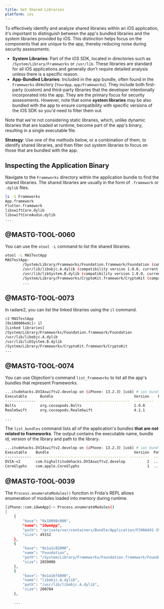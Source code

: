 ```yaml
---
title: Get Shared Libraries
platform: ios
---
```



To effectively identify and analyze shared libraries within an iOS application, it's important to distinguish between the app's bundled libraries and the system libraries provided by iOS. This distinction helps focus on the components that are unique to the app, thereby reducing noise during security assessments.

- **System Libraries**: Part of the iOS SDK, located in directories such as `/System/Library/Frameworks` or `/usr/lib`. These libraries are standard for all iOS applications and generally don't require detailed analysis unless there is a specific reason.
- **App-Bundled Libraries**: Included in the app bundle, often found in the `Frameworks` directory (`YourApp.app/Frameworks`). They include both first-party (custom) and third-party libraries that the developer intentionally incorporated into the app. They are the primary focus for security assessments. However, note that some **system libraries** may be also bundled with the app to ensure compatibility with specific versions of the iOS SDK so you'd need to filter them out.

Note that we're not considering static libraries, which, unlike dynamic libraries that are loaded at runtime, become part of the app's binary, resulting in a single executable file.

**Strategy**: Use one of the methods below, or a combination of them, to identify shared libraries, and then filter out system libraries to focus on those that are bundled with the app.

## Inspecting the Application Binary

Navigate to the `Frameworks` directory within the application bundle to find the shared libraries. The shared libraries are usually in the form of `.framework` or `.dylib` files.

```bash
ls -1 Frameworks
App.framework
Flutter.framework
libswiftCore.dylib
libswiftCoreAudio.dylib
...
```

## @MASTG-TOOL-0060

You can use the `otool -L` command to list the shared libraries.

```bash
otool -L MASTestApp
MASTestApp:
        /System/Library/Frameworks/Foundation.framework/Foundation (compatibility version 300.0.0, current version 2503.1.0)
        /usr/lib/libobjc.A.dylib (compatibility version 1.0.0, current version 228.0.0)
        /usr/lib/libSystem.B.dylib (compatibility version 1.0.0, current version 1345.120.2)
        /System/Library/Frameworks/CryptoKit.framework/CryptoKit (compatibility version 1.0.0, current version 1.0.0)
        ...
```

## @MASTG-TOOL-0073

In radare2, you can list the linked libraries using the `il` command.

```bash
r2 MASTestApp
[0x100006e9c]> il
[Linked libraries]
/System/Library/Frameworks/Foundation.framework/Foundation
/usr/lib/libobjc.A.dylib
/usr/lib/libSystem.B.dylib
/System/Library/Frameworks/CryptoKit.framework/CryptoKit
...
```

## @MASTG-TOOL-0074

You can use Objection's command `list_frameworks` to list all the app's bundles that represent Frameworks.

```bash
...itudehacks.DVIAswiftv2.develop on (iPhone: 13.2.3) [usb] # ios bundles list_frameworks
Executable      Bundle                                     Version    Path
--------------  -----------------------------------------  ---------  -------------------------------------------
Bolts           org.cocoapods.Bolts                        1.9.0      ...8/DVIA-v2.app/Frameworks/Bolts.framework
RealmSwift      org.cocoapods.RealmSwift                   4.1.1      ...A-v2.app/Frameworks/RealmSwift.framework
                                                                      ...ystem/Library/Frameworks/IOKit.framework
...
```

The `list_bundles` command lists all of the application's bundles **that are not related to frameworks**. The output contains the executable name, bundle id, version of the library and path to the library.

```bash
...itudehacks.DVIAswiftv2.develop on (iPhone: 13.2.3) [usb] # ios bundles list_bundles
Executable    Bundle                                       Version  Path
------------  -----------------------------------------  ---------  -------------------------------------------
DVIA-v2       com.highaltitudehacks.DVIAswiftv2.develop          2  ...-1F0C-4DB1-8C39-04ACBFFEE7C8/DVIA-v2.app
CoreGlyphs    com.apple.CoreGlyphs                               1  ...m/Library/CoreServices/CoreGlyphs.bundle
```

## @MASTG-TOOL-0039

The `Process.enumerateModules()` function in Frida's REPL allows enumeration of modules loaded into memory during runtime.

```bash
[iPhone::com.iOweApp]-> Process.enumerateModules()
[
    {
        "base": "0x10008c000",
        "name": "iOweApp",
        "path": "/private/var/containers/Bundle/Application/F390A491-3524-40EA-B3F8-6C1FA105A23A/iOweApp.app/iOweApp",
        "size": 49152
    },
    {
        "base": "0x1a1c82000",
        "name": "Foundation",
        "path": "/System/Library/Frameworks/Foundation.framework/Foundation",
        "size": 2859008
    },
    {
        "base": "0x1a16f4000",
        "name": "libobjc.A.dylib",
        "path": "/usr/lib/libobjc.A.dylib",
        "size": 200704
    },

    ...
```
